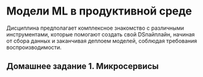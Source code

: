 # Модели ML в продуктивной среде
Дисциплина предполагает комплексное знакомство с различными инструментами,
которые помогают создать свой DSпайплайн, начиная от сбора данных и заканчивая деплоем моделей, соблюдая
требования воспроизводимости.

## Домашнее задание 1. Микросервисы
